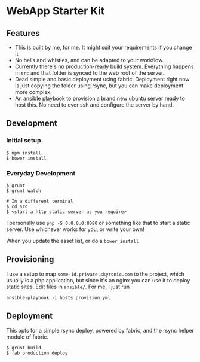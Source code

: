 # WebApp Starter Kit

## Features

* This is built by me, for me. It might suit your requirements if you change it.
* No bells and whistles, and can be adapted to your workflow.
* Currently there's no production-ready build system. Everything happens in `src` and that folder is synced to the web root of the server.
* Dead simple and basic deployment using fabric. Deployment right now is just copying the folder using rsync, but you can make deployment more complex.
* An ansible playbook to provision a brand new ubuntu server ready to host this. No need to ever ssh and configure the server by hand.

## Development

### Initial setup

```
$ npm install
$ bower install
```

### Everyday Development
```
$ grunt
$ grunt watch

# In a different terminal
$ cd src
$ <start a http static server as you require>
```

I personally use `php -S 0.0.0.0:8080` or something like that to start a static server. Use whichever works for you, or write your own!

When you update the asset list, or do a `bower install`

## Provisioning

I use a setup to map `some-id.private.skyronic.com` to the project, which usually is a php application, but since it's an nginx you can use it to deploy static sites. Edit files in `ansible/`. For me, I just run

```
ansible-playbook -i hosts provision.yml
```

## Deployment

This opts for a simple rsync deploy, powered by fabric, and the rsync helper module of fabric.

```
$ grunt build
$ fab production deploy
```
